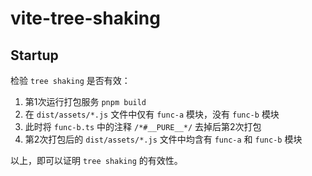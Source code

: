 # vite-tree-shaking

## Startup

检验 `tree shaking` 是否有效：

1. 第1次运行打包服务 `pnpm build`
2. 在 `dist/assets/*.js` 文件中仅有 `func-a` 模块，没有 `func-b` 模块
3. 此时将 `func-b.ts` 中的注释 `/*#__PURE__*/` 去掉后第2次打包
4. 第2次打包后的 `dist/assets/*.js` 文件中均含有 `func-a` 和 `func-b` 模块

以上，即可以证明 `tree shaking` 的有效性。
